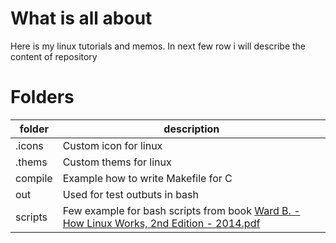 # What is all about

Here is my linux tutorials and memos. In next few row i will describe the content of repository

# Folders


|folder|description|
|------|---------------------|
|.icons|Custom icon for linux|
|.thems|Custom thems for linux|
|compile|Example how to write Makefile for C|
|out|Used for test outbuts in bash|
|scripts|Few example for bash scripts from book [Ward B. - How Linux Works, 2nd Edition - 2014.pdf](https://github.com/sbch01/LinuxLearn/blob/master/Ward%20B.%20-%20How%20Linux%20Works%2C%202nd%20Edition%20-%202014.pdf)
